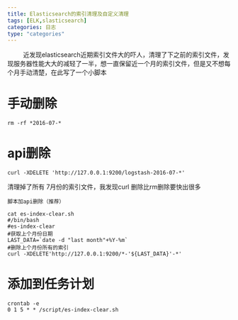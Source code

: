 ```yaml
---
title: Elasticsearch的索引清理及自定义清理
tags: [ELK,slasticsearch]
categories: 日志
type: "categories"
---
```

&#160;&#160;&#160;&#160;&#160;&#160;&#160;&#160;&#160;近发现elasticsearch近期索引文件大的吓人，清理了下之前的索引文件，发现服务器性能大大的减轻了一半，想一直保留近一个月的索引文件，但是又不想每个月手动清楚，在此写了一个小脚本
<!-- more -->

# 手动删除 #

    rm -rf *2016-07-*

# api删除 #

    curl -XDELETE 'http://127.0.0.1:9200/logstash-2016-07-*'

清理掉了所有 7月份的索引文件，我发现curl 删除比rm删除要快出很多


    脚本加api删除（推荐）

    cat es-index-clear.sh
    #/bin/bash
    #es-index-clear
    #获取上个月份日期
    LAST_DATA=`date -d "last month"+%Y-%m`
    #删除上个月份所有的索引
    curl -XDELETE'http://127.0.0.1:9200/*-'${LAST_DATA}'-*'


# 添加到任务计划 #

    crontab -e
    0 1 5 * * /script/es-index-clear.sh